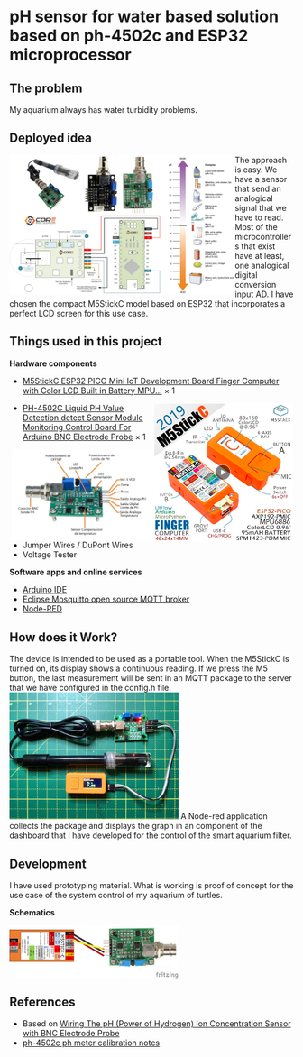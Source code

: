 # pH sensor for water based solution based on ph-4502c and ESP32 microprocessor 

## The problem
My aquarium always has water turbidity problems.

## Deployed idea

<img src="images/pH-Sensor-Board-Arduino-Microcontroller-Electrode-Probe-Sensor-14core.png" width="400" align="left" />

The approach is easy. We have a sensor that send an analogical  signal that we have to read. Most of the microcontrollers that exist have at least, one analogical  digital conversion input AD. I have chosen the compact M5StickC model based on ESP32 that incorporates a perfect LCD screen for this use case.

## Things used in this project
**Hardware components**

- [M5StickC ESP32 PICO Mini IoT Development Board Finger Computer with Color LCD Built in Battery MPU...](https://www.aliexpress.com/item/32985247364.html) ×	1	 
<img src="images/M5StickC.png" width="250" align="right" />

- [PH-4502C Liquid PH Value Detection detect Sensor Module Monitoring Control Board For Arduino BNC Electrode Probe](https://www.aliexpress.com/item/32957428276.html) ×	1	
<img src="images/ph-4502_pinout.png" width="250" align="right" />

- Jumper Wires / DuPont Wires
- Voltage Tester

**Software apps and online services**
- [Arduino IDE](https://www.hackster.io/arduino/products/arduino-ide?ref=project-8e87cc)
- [Eclipse Mosquitto open source MQTT broker](https://mosquitto.org/)
- [Node-RED](https://nodered.org/)

## How does it Work?
The device is intended to be used as a portable tool. When the M5StickC is turned on, its display shows a continuous reading. If we press the M5 button, the last measurement will be sent in an MQTT package to the server that we have configured in the config.h file.
<img src="images/M5StickC_PH_sensor_test.png" width="300" left="left" />
A Node-red application collects the package and displays the graph in an component of the dashboard that I have developed for the control of the smart aquarium filter.

## Development
I have used prototyping material. What is working is proof of concept for the use case of the system control of my aquarium of turtles.

**Schematics**

<img src="images/M5StickC_PH_sensor_bb.png" width="300"  align="center" /> 

## References
* Based on [Wiring The pH (Power of Hydrogen) Ion Concentration Sensor with BNC Electrode Probe](https://www.14core.com/wiring-the-ph-power-hydrogen-sensor-bnc-electrode-probe-with-microcontroller/)
* [ph-4502c ph meter calibration notes](https://tlfong01.blog/2019/04/26/ph-4502c-ph-meter-calibration-notes/)

